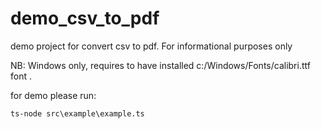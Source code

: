 # demo_csv_to_pdf
demo project for convert csv to pdf. For informational purposes only

NB: Windows only, requires to have installed c:/Windows/Fonts/calibri.ttf font .

for demo please run:
```
ts-node src\example\example.ts
```
